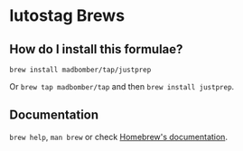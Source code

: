 # lutostag Brews

## How do I install this formulae?

`brew install madbomber/tap/justprep`

Or `brew tap madbomber/tap` and then `brew install justprep`.

## Documentation

`brew help`, `man brew` or check [Homebrew's documentation](https://docs.brew.sh).
